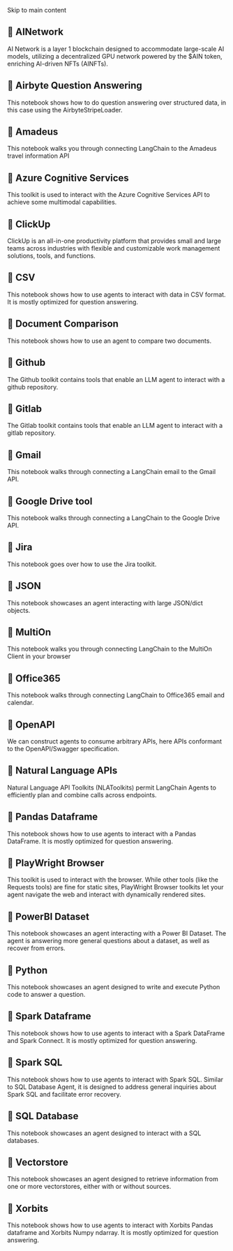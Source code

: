 

Skip to main content

## 📄️ AINetwork

AI Network is a layer 1 blockchain designed to accommodate large-scale AI models, utilizing a decentralized GPU network powered by the $AIN token, enriching AI-driven NFTs (AINFTs).

## 📄️ Airbyte Question Answering

This notebook shows how to do question answering over structured data, in this case using the AirbyteStripeLoader.

## 📄️ Amadeus

This notebook walks you through connecting LangChain to the Amadeus travel information API

## 📄️ Azure Cognitive Services

This toolkit is used to interact with the Azure Cognitive Services API to achieve some multimodal capabilities.

## 📄️ ClickUp

ClickUp is an all-in-one productivity platform that provides small and large teams across industries with flexible and customizable work management solutions, tools, and functions.

## 📄️ CSV

This notebook shows how to use agents to interact with data in CSV format. It is mostly optimized for question answering.

## 📄️ Document Comparison

This notebook shows how to use an agent to compare two documents.

## 📄️ Github

The Github toolkit contains tools that enable an LLM agent to interact with a github repository.

## 📄️ Gitlab

The Gitlab toolkit contains tools that enable an LLM agent to interact with a gitlab repository.

## 📄️ Gmail

This notebook walks through connecting a LangChain email to the Gmail API.

## 📄️ Google Drive tool

This notebook walks through connecting a LangChain to the Google Drive API.

## 📄️ Jira

This notebook goes over how to use the Jira toolkit.

## 📄️ JSON

This notebook showcases an agent interacting with large JSON/dict objects.

## 📄️ MultiOn

This notebook walks you through connecting LangChain to the MultiOn Client in your browser

## 📄️ Office365

This notebook walks through connecting LangChain to Office365 email and calendar.

## 📄️ OpenAPI

We can construct agents to consume arbitrary APIs, here APIs conformant to the OpenAPI/Swagger specification.

## 📄️ Natural Language APIs

Natural Language API Toolkits (NLAToolkits) permit LangChain Agents to efficiently plan and combine calls across endpoints.

## 📄️ Pandas Dataframe

This notebook shows how to use agents to interact with a Pandas DataFrame. It is mostly optimized for question answering.

## 📄️ PlayWright Browser

This toolkit is used to interact with the browser. While other tools (like the Requests tools) are fine for static sites, PlayWright Browser toolkits let your agent navigate the web and interact with
dynamically rendered sites.

## 📄️ PowerBI Dataset

This notebook showcases an agent interacting with a Power BI Dataset. The agent is answering more general questions about a dataset, as well as recover from errors.

## 📄️ Python

This notebook showcases an agent designed to write and execute Python code to answer a question.

## 📄️ Spark Dataframe

This notebook shows how to use agents to interact with a Spark DataFrame and Spark Connect. It is mostly optimized for question answering.

## 📄️ Spark SQL

This notebook shows how to use agents to interact with Spark SQL. Similar to SQL Database Agent, it is designed to address general inquiries about Spark SQL and facilitate error recovery.

## 📄️ SQL Database

This notebook showcases an agent designed to interact with a SQL databases.

## 📄️ Vectorstore

This notebook showcases an agent designed to retrieve information from one or more vectorstores, either with or without sources.

## 📄️ Xorbits

This notebook shows how to use agents to interact with Xorbits Pandas dataframe and Xorbits Numpy ndarray. It is mostly optimized for question answering.

